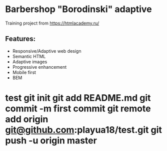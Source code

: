 # Barbershop "Borodinski" adaptive
Training project from https://htmlacademy.ru/

## Features:  
 * Responsive/Adaptive web design   
 * Semantic HTML   
 * Adaptive images 
 * Progressive enhancement   
 * Mobile first     
 * BEM
# test git init git add README.md git commit -m first commit git remote add origin git@github.com:playua18/test.git git push -u origin master
